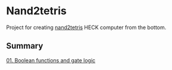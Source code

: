 # Nand2tetris

Project for creating [nand2tetris](https://www.nand2tetris.org/) HECK computer from the bottom.


## Summary

[01. Boolean functions and gate logic]()
